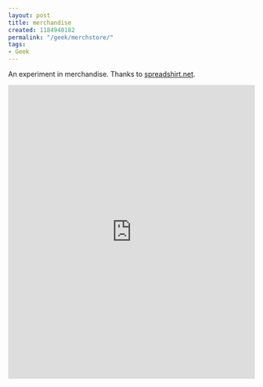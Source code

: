 ```yaml
---
layout: post
title: merchandise
created: 1184940182
permalink: "/geek/merchstore/"
tags:
- Geek
---
```

<p>
An experiment in merchandise.  Thanks to <a href="http://www.spreadshirt.net/shop.php?sid=89904">spreadshirt.net</a>.
</p>
<div>
<iframe src="http://www.spreadshirt.net/shop.php?sid=89904" width="100%" height="600" frameborder="0" scrolling="yes"></iframe>
</div>

